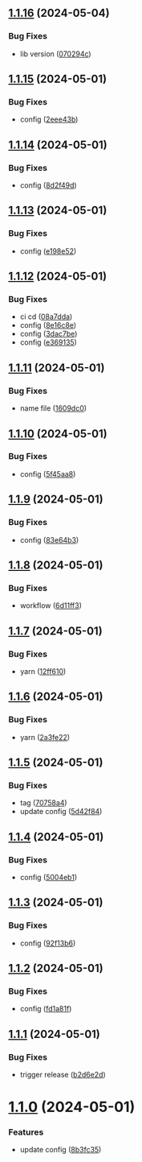 ## [1.1.16](https://github.com/tiavina-mika/mui-tiptap-editor/compare/v1.1.15...v1.1.16) (2024-05-04)


### Bug Fixes

* lib version ([070294c](https://github.com/tiavina-mika/mui-tiptap-editor/commit/070294ca69164401695e9ad5145d4448d58e71a6))

## [1.1.15](https://github.com/tiavina-mika/mui-tiptap-editor/compare/v1.1.14...v1.1.15) (2024-05-01)


### Bug Fixes

* config ([2eee43b](https://github.com/tiavina-mika/mui-tiptap-editor/commit/2eee43b31e50f897e8dc26aefdaef6d2b9bbd363))

## [1.1.14](https://github.com/tiavina-mika/mui-tiptap-editor/compare/v1.1.13...v1.1.14) (2024-05-01)


### Bug Fixes

* config ([8d2f49d](https://github.com/tiavina-mika/mui-tiptap-editor/commit/8d2f49d568d1d888635dfeffd4f6b248d8316cbb))

## [1.1.13](https://github.com/tiavina-mika/mui-tiptap-editor/compare/v1.1.12...v1.1.13) (2024-05-01)


### Bug Fixes

* config ([e198e52](https://github.com/tiavina-mika/mui-tiptap-editor/commit/e198e526020d9b8a88737316860a2ff7bce02308))

## [1.1.12](https://github.com/tiavina-mika/mui-tiptap-editor/compare/v1.1.11...v1.1.12) (2024-05-01)


### Bug Fixes

* ci cd ([08a7dda](https://github.com/tiavina-mika/mui-tiptap-editor/commit/08a7dda2e278874c5b6e60416914039513f661e7))
* config ([8e16c8e](https://github.com/tiavina-mika/mui-tiptap-editor/commit/8e16c8e36d5462cdd4b0e5fa4e3ae7c6b2fb2c2f))
* config ([3dac7be](https://github.com/tiavina-mika/mui-tiptap-editor/commit/3dac7be5734c3cb08c3059a0a5618e893b61b5ec))
* config ([e369135](https://github.com/tiavina-mika/mui-tiptap-editor/commit/e369135d86b0ba4f861e443c663d88de087291ac))

## [1.1.11](https://github.com/tiavina-mika/mui-tiptap-editor/compare/v1.1.10...v1.1.11) (2024-05-01)


### Bug Fixes

* name file ([1609dc0](https://github.com/tiavina-mika/mui-tiptap-editor/commit/1609dc0040b615cecb1b7f726d786ed90eb5ed00))

## [1.1.10](https://github.com/tiavina-mika/mui-tiptap-editor/compare/v1.1.9...v1.1.10) (2024-05-01)


### Bug Fixes

* config ([5f45aa8](https://github.com/tiavina-mika/mui-tiptap-editor/commit/5f45aa893847088b2cc526bee21b832e70ef1ed0))

## [1.1.9](https://github.com/tiavina-mika/mui-tiptap-editor/compare/v1.1.8...v1.1.9) (2024-05-01)


### Bug Fixes

* config ([83e64b3](https://github.com/tiavina-mika/mui-tiptap-editor/commit/83e64b3376822a405737b84bc9560828dc959254))

## [1.1.8](https://github.com/tiavina-mika/mui-tiptap-editor/compare/v1.1.7...v1.1.8) (2024-05-01)


### Bug Fixes

* workflow ([6d11ff3](https://github.com/tiavina-mika/mui-tiptap-editor/commit/6d11ff33512463582325bd72536539eb64d906ea))

## [1.1.7](https://github.com/tiavina-mika/mui-tiptap-editor/compare/v1.1.6...v1.1.7) (2024-05-01)


### Bug Fixes

* yarn ([12ff610](https://github.com/tiavina-mika/mui-tiptap-editor/commit/12ff610fd9d043522cadff549548b9556232bc20))

## [1.1.6](https://github.com/tiavina-mika/mui-tiptap-editor/compare/v1.1.5...v1.1.6) (2024-05-01)


### Bug Fixes

* yarn ([2a3fe22](https://github.com/tiavina-mika/mui-tiptap-editor/commit/2a3fe226e8420396f2eba468c55e51f329f523ca))

## [1.1.5](https://github.com/tiavina-mika/mui-tiptap-editor/compare/v1.1.4...v1.1.5) (2024-05-01)


### Bug Fixes

* tag ([70758a4](https://github.com/tiavina-mika/mui-tiptap-editor/commit/70758a406b89deb79ae508ad5b96b4047f2ec9fb))
* update config ([5d42f84](https://github.com/tiavina-mika/mui-tiptap-editor/commit/5d42f84fb27e51dfa4356881f24ba50a643906c2))

## [1.1.4](https://github.com/tiavina-mika/mui-tiptap-editor/compare/v1.1.3...v1.1.4) (2024-05-01)


### Bug Fixes

* config ([5004eb1](https://github.com/tiavina-mika/mui-tiptap-editor/commit/5004eb129d40e779d808b9b884a93cec2fb176c4))

## [1.1.3](https://github.com/tiavina-mika/mui-tiptap-editor/compare/v1.1.2...v1.1.3) (2024-05-01)


### Bug Fixes

* config ([92f13b6](https://github.com/tiavina-mika/mui-tiptap-editor/commit/92f13b668514318db84058c0d15adf22211e52d6))

## [1.1.2](https://github.com/tiavina-mika/mui-tiptap-editor/compare/v1.1.1...v1.1.2) (2024-05-01)


### Bug Fixes

* config ([fd1a81f](https://github.com/tiavina-mika/mui-tiptap-editor/commit/fd1a81f38033aa466765d8c4eb5e9baa0d607e05))

## [1.1.1](https://github.com/tiavina-mika/mui-tiptap-editor/compare/v1.1.0...v1.1.1) (2024-05-01)


### Bug Fixes

* trigger release ([b2d6e2d](https://github.com/tiavina-mika/mui-tiptap-editor/commit/b2d6e2d5d2da9d6ddf973adab76b2620a1bf37fb))

# [1.1.0](https://github.com/tiavina-mika/mui-tiptap-editor/compare/v1.0.0...v1.1.0) (2024-05-01)


### Features

* update config ([8b3fc35](https://github.com/tiavina-mika/mui-tiptap-editor/commit/8b3fc35b2c8bbbfba6e785178c27c125baf11863))

